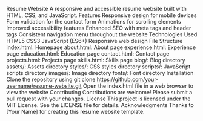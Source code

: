 Resume Website
A responsive and accessible resume website built with HTML, CSS, and JavaScript.
Features
Responsive design for mobile devices
Form validation for the contact form
Animations for scrolling elements
Improved accessibility features
Enhanced SEO with meta tags and header tags
Consistent navigation menu throughout the website
Technologies Used
HTML5
CSS3
JavaScript (ES6+)
Responsive web design
File Structure
index.html: Homepage
about.html: About page
experience.html: Experience page
education.html: Education page
contact.html: Contact page
projects.html: Projects page
skills.html: Skills page
blog/: Blog directory
assets/: Assets directory
styles/: CSS styles directory
scripts/: JavaScript scripts directory
images/: Image directory
fonts/: Font directory
Installation
Clone the repository using git clone https://github.com/your-username/resume-website.git
Open the index.html file in a web browser to view the website
Contributing
Contributions are welcome! Please submit a pull request with your changes.
License
This project is licensed under the MIT License. See the LICENSE file for details.
Acknowledgments
Thanks to [Your Name] for creating this resume website template.

